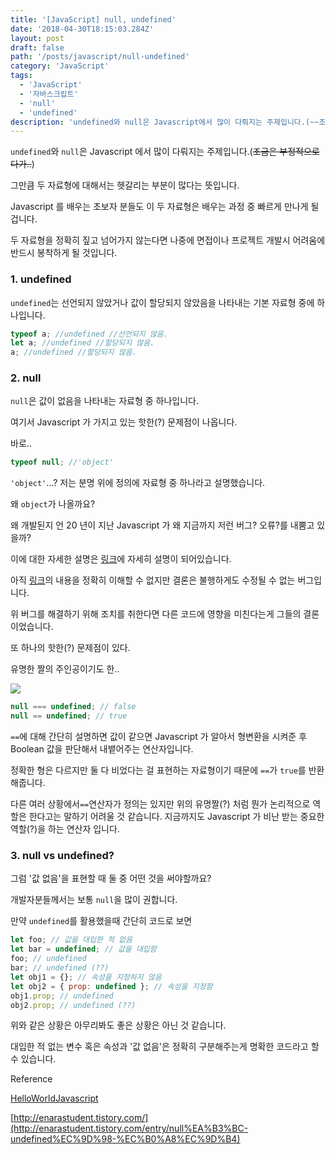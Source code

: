 ```yaml
---
title: '[JavaScript] null, undefined'
date: '2018-04-30T18:15:03.284Z'
layout: post
draft: false
path: '/posts/javascript/null-undefined'
category: 'JavaScript'
tags:
  - 'JavaScript'
  - '자바스크립트'
  - 'null'
  - 'undefined'
description: 'undefined와 null은 Javascript에서 많이 다뤄지는 주제입니다.(~~조금은 부정적으로다가..~~)'
---
```


`undefined`와 `null`은 Javascript 에서 많이 다뤄지는 주제입니다.(~~조금은 부정적으로다가..~~)

그만큼 두 자료형에 대해서는 헷갈리는 부분이 많다는 뜻입니다.

Javascript 를 배우는 초보자 분들도 이 두 자료형은 배우는 과정 중 빠르게 만나게 될겁니다.

두 자료형을 정확히 짚고 넘어가지 않는다면 나중에 면접이나 프로젝트 개발시 어려움에 반드시 봉착하게 될 것입니다.

### 1. undefined

`undefined`는 선언되지 않았거나 값이 할당되지 않았음을 나타내는 기본 자료형 중에 하나입니다.

```javascript
typeof a; //undefined //선언되지 않음.
let a; //undefined //할당되지 않음.
a; //undefined //할당되지 않음.
```

### 2. null

`null`은 값이 없음을 나타내는 자료형 중 하나입니다.

여기서 Javascript 가 가지고 있는 핫한(?) 문제점이 나옵니다.

바로..

```javascript
typeof null; //'object'
```

`'object'`…? 저는 분명 위에 정의에 자료형 중 하나라고 설명했습니다.

왜 `object`가 나올까요?

왜 개발된지 언 20 년이 지난 Javascript 가 왜 지금까지 저런 버그? 오류?를 내뿜고 있을까?

이에 대한 자세한 설명은 [링크](https://github.com/FEDevelopers/tech.description/wiki/%E2%80%9Ctypeof-null%E2%80%9D%EC%9D%98-%EC%97%AD%EC%82%AC)에 자세히 설명이 되어있습니다.

아직 [링크](https://github.com/FEDevelopers/tech.description/wiki/%E2%80%9Ctypeof-null%E2%80%9D%EC%9D%98-%EC%97%AD%EC%82%AC)의 내용을 정확히 이해할 수 없지만 결론은 불행하게도 수정될 수 없는 버그입니다.

위 버그를 해결하기 위해 조치를 취한다면 다른 코드에 영향을 미친다는게 그들의 결론이었습니다.

또 하나의 핫한(?) 문제점이 있다.

유명한 짤의 주인공이기도 한..

![](https://scontent-icn1-1.xx.fbcdn.net/v/t1.0-9/29684000_1942120992467078_688816067888842695_n.jpg?_nc_cat=0&_nc_eui2=v1%3AAeH9pjgQlX4almTtBk47pkBYs76aqhUZoAWMECX-z5I8-VarfzsH5tiR-w89-qV6ihQUPADzVVbnAV2V_Ghv25cDKkT72IElX070f0s1UFZ19g&oh=d1aa05dd4b651b2cc82f9313cea2d5fc&oe=5B5DAE0D)

```javascript
null === undefined; // false
null == undefined; // true
```

`==`에 대해 간단히 설명하면 값이 같으면 Javascript 가 알아서 형변환을 시켜준 후 Boolean 값을 판단해서 내뱉어주는 연산자입니다.

정확한 형은 다르지만 둘 다 비었다는 걸 표현하는 자료형이기 때문에 `==`가 `true`를 반환해줍니다.

다른 여러 상황에서`==`연산자가 정의는 있지만 위의 유명짤(?) 처럼 뭔가 논리적으로 역할은 한다고는 말하기 어려울 것 같습니다. 지금까지도 Javascript 가 비난 받는 중요한 역할(?)을 하는 연산자 입니다.

### 3. null vs undefined?

그럼 '값 없음'을 표현할 때 둘 중 어떤 것을 써야할까요?

개발자분들께서는 보통 `null`을 많이 권합니다.

만약 `undefined`를 활용했을때 간단히 코드로 보면

```javascript
let foo; // 값을 대입한 적 없음
let bar = undefined; // 값을 대입함
foo; // undefined
bar; // undefined (??)
let obj1 = {}; // 속성을 지정하지 않음
let obj2 = { prop: undefined }; // 속성을 지정함
obj1.prop; // undefined
obj2.prop; // undefined (??)
```

위와 같은 상황은 아무리봐도 좋은 상황은 아닌 것 같습니다.

대입한 적 없는 변수 혹은 속성과 '값 없음'은 정확히 구분해주는게 명확한 코드라고 할 수 있습니다.

Reference

[HelloWorldJavascript](https://helloworldjavascript.net/pages/160-null-undefined.html)

[http://enarastudent.tistory.com/](http://enarastudent.tistory.com/entry/null%EA%B3%BC-undefined%EC%9D%98-%EC%B0%A8%EC%9D%B4)
